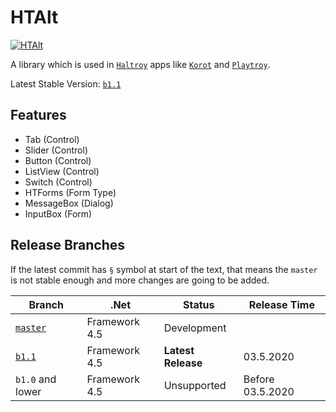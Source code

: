 # HTAlt
[![HTAlt](https://img.shields.io/nuget/v/HTAlt.svg?style=flat&label=HTAlt)](https://www.nuget.org/packages/HTAlt/)

A library which is used in [`Haltroy`](http://haltroy.com) apps like [`Korot`](https://github.com/haltroy/korot) and [`Playtroy`](https://github.com/haltroy/Playtroy).

Latest Stable Version: [`b1.1`](https://github.com/Haltroy/HTAlt/releases/tag/b1.1)

## Features
 - Tab (Control)
 - Slider (Control)
 - Button (Control)
 - ListView (Control)
 - Switch (Control)
 - HTForms (Form Type)
 - MessageBox (Dialog)
 - InputBox (Form)

 ## Release Branches

 If the latest commit has `§` symbol at start of the text, that means the `master` is not stable enough and more changes are going to be added.

| Branch                                                               | .Net | Status | Release Time |
|----------------------------------------------------------------------|------|----------|-------------------|
| [`master`](https://github.com/haltroy/htalt)              | Framework 4.5 | Development | |
| [`b1.1`](https://github.com/haltroy/htalt/tree/b1.1) | Framework 4.5 | **Latest Release** | 03.5.2020 |
| `b1.0` and lower | Framework 4.5 | Unsupported | Before 03.5.2020 |
